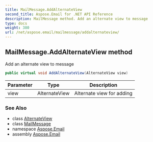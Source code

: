 ```yaml
---
title: MailMessage.AddAlternateView
second_title: Aspose.Email for .NET API Reference
description: MailMessage method. Add an alternate view to message
type: docs
weight: 380
url: /net/aspose.email/mailmessage/addalternateview/
---
```

## MailMessage.AddAlternateView method

Add an alternate view to message

```csharp
public virtual void AddAlternateView(AlternateView view)
```

| Parameter | Type | Description |
| --- | --- | --- |
| view | AlternateView | Alternate view for adding |

### See Also

* class [AlternateView](../../alternateview/)
* class [MailMessage](../)
* namespace [Aspose.Email](../../mailmessage/)
* assembly [Aspose.Email](../../../)


